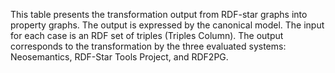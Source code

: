 
This table presents the transformation output from RDF-star graphs into property graphs. The output is expressed by the canonical model.
The input for each case is an RDF set of triples (Triples Column). 
The output corresponds to the transformation by the three evaluated systems: Neosemantics, RDF-Star Tools Project, and RDF2PG.
